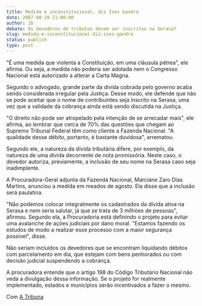 ```yaml
---
title: Medida é inconstitucional, diz Ives Gandra
date: 2007-08-29 21:00:00
author: JD
debate: Os devedores de tributos devem ser inscritos na Serasa?
slug: medida-e-inconstitucional-diz-ives-gandra
status: publish 
type: post
---
```


  
"É uma medida que violenta a Constituição, em uma cláusula pétrea", ele afirma. Ou seja, a medida não poderia ser adotada nem o Congresso Nacional está autorizado a alterar a Carta Magna.  
  
Segundo o advogado, grande parte da dívida cobrada pelo governo acaba sendo considerada irregular pela Justiça. Desse modo, ele defende que não se pode aceitar que o nome de contribuintes seja inscrito na Serasa, uma vez que a validade da cobrança ainda está sendo discutida na Justiça.  
  
"O direito não pode ser atropelado pela intenção de se arrecadar mais", ele afirma, ao lembrar que cerca de 70% das questões que chegam ao Supremo Tribunal Federal têm como cliente a Fazenda Nacional. "A qualidade desse débito, portanto, é bastante duvidosa", arrematou.  
  
Segundo ele, a natureza da dívida tributária difere, por exemplo, da natureza de uma dívida decorrente de nota promissória. Neste caso, o devedor autoriza, previamente, a inclusão de seu nome na Serasa caso seja inadimplente.  
  
A Procuradora-Geral adjunta da Fazenda Nacional, Marciane Zaro Dias Martins, anunciou a medida em meados de agosto. Ela disse que a inclusão será paulatina.  
  
"Não podemos colocar integralmente os cadastrados da dívida ativa na Serasa e nem seria salutar, já que se trata de 3 milhões de pessoas", afirmou. Segundo ela, a Procuradoria está definindo o projeto para evitar uma avalanche de ações judiciais por dano moral. "Estamos fazendo os estudos de modo a realizar esse processo com a maior segurança possível", disse.  
  
Não seriam incluídos os devedores que se encontram liquidando débitos com parcelamento em dia, que estejam com bens penhorados ou com decisão judicial suspendendo a cobrança.  
  
A procuradora entende que o artigo 198 do Código Tributário Nacional não veda a divulgação dessa informação. Se o projeto for realmente implementado, estados e municípios serão incentivados a fazer o mesmo.  
  
Com [A Tribuna](http://www.atribunamt.com.br/?p=9143)

